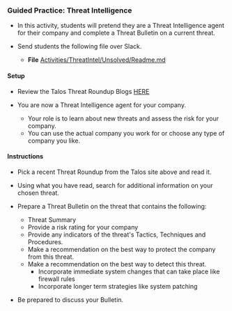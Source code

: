 ### Guided Practice: Threat Intelligence

- In this activity, students will pretend they are a Threat Intelligence agent for their company and complete a Threat Bulletin on a current threat.  

- Send students the following file over Slack.

  - **File** [Activities/ThreatIntel/Unsolved/Readme.md](Activities/ThreatIntel/Unsolved/Readme.md)

#### Setup

- Review the Talos Threat Roundup Blogs [HERE](https://blog.talosintelligence.com/search/label/Threat%20Roundup)

- You are now a Threat Intelligence agent for your company.
  - Your role is to learn about new threats and assess the risk for your company.
  - You can use the actual company you work for or choose any type of company you like.

#### Instructions

- Pick a recent Threat Roundup from the Talos site above and read it.
- Using what you have read, search for additional information on your chosen threat.

- Prepare a Threat Bulletin on the threat that contains the following:
    - Threat Summary
    - Provide a risk rating for your company
    - Provide any indicators of the threat's Tactics, Techniques and Procedures.
    - Make a recommendation on the best way to protect the company from this threat.
    - Make a recommendation on the best way to detect this threat.
      - Incorporate immediate system changes that can take place like firewall rules
      - Incorporate longer term strategies like system patching

- Be prepared to discuss your Bulletin.
